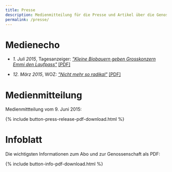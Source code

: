 ```yaml
---
title: Presse
description: Medienmitteilung für die Presse und Artikel über die Genossenschaft
permalink: /presse/
---
```


# Medienecho

- _1. Juli 2015_, Tagesanzeiger: [_"Kleine Biobauern geben Grosskonzern
Emmi den Laufpass"_](http://www.tagesanzeiger.ch/zuerich/region/Kleine-Biobauern-geben-Grosskonzern-Emmi-den-Laufpass/story/23702880)
[[PDF]](/downloads/20150701_tagesanzeiger_kleine-biobauern-geben-grosskonzern-emmi-den-laufpass.pdf)

- _12. März 2015_, WOZ: [_"Nicht mehr so radikal"_](http://www.woz.ch/1511/kost-und-logis/nicht-mehr-so-radikal)
[[PDF]](/downloads/20150312_woz_nicht-mehr-so-radikal.pdf)


# Medienmitteilung

Medienmittteilung vom 9. Juni 2015:

{% include button-press-release-pdf-download.html %}


# Infoblatt

Die wichtigsten Informationen zum Abo und zur Genossenschaft als PDF:

{% include button-info-pdf-download.html %}
